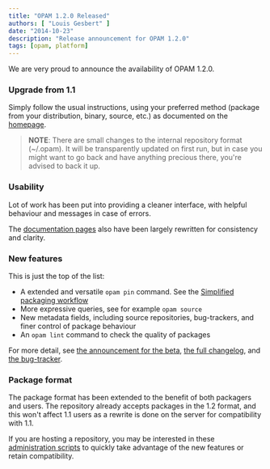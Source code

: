 ```yaml
---
title: "OPAM 1.2.0 Released"
authors: [ "Louis Gesbert" ]
date: "2014-10-23"
description: "Release announcement for OPAM 1.2.0"
tags: [opam, platform]
---
```


We are very proud to announce the availability of OPAM 1.2.0.


### Upgrade from 1.1

Simply follow the usual instructions, using your preferred method (package from
your distribution, binary, source, etc.) as documented on the
[homepage](https://opam.ocaml.org/doc/Install.html).

> **NOTE**: There are small changes to the internal repository format (~/.opam).
> It will be transparently updated on first run, but in case you might want to
> go back and have anything precious there, you're advised to back it up.


### Usability

Lot of work has been put into providing a cleaner interface, with helpful
behaviour and messages in case of errors.

The [documentation pages](https://opam.ocaml.org/doc/) also have been largely
rewritten for consistency and clarity.

### New features

This is just the top of the list:
* A extended and versatile `opam pin` command. See the
  [Simplified packaging workflow](../opam-1-2-pin)
* More expressive queries, see for example `opam source`
* New metadata fields, including source repositories, bug-trackers, and finer
  control of package behaviour
* An `opam lint` command to check the quality of packages

For more detail, see [the announcement for the beta](../opam-1-2-0-beta4),
[the full changelog](https://raw.githubusercontent.com/ocaml/opam/1.2.0/CHANGES),
and [the bug-tracker](https://github.com/ocaml/opam/issues?q=label%3A%22Feature+Wish%22+milestone%3A1.2+is%3Aclosed).


### Package format

The package format has been extended to the benefit of both packagers and users.
The repository already accepts packages in the 1.2 format, and this won't
affect 1.1 users as a rewrite is done on the server for compatibility with 1.1.

If you are hosting a repository, you may be interested in these
[administration scripts](https://github.com/ocaml/opam/tree/master/admin-scripts)
to quickly take advantage of the new features or retain compatibility.
